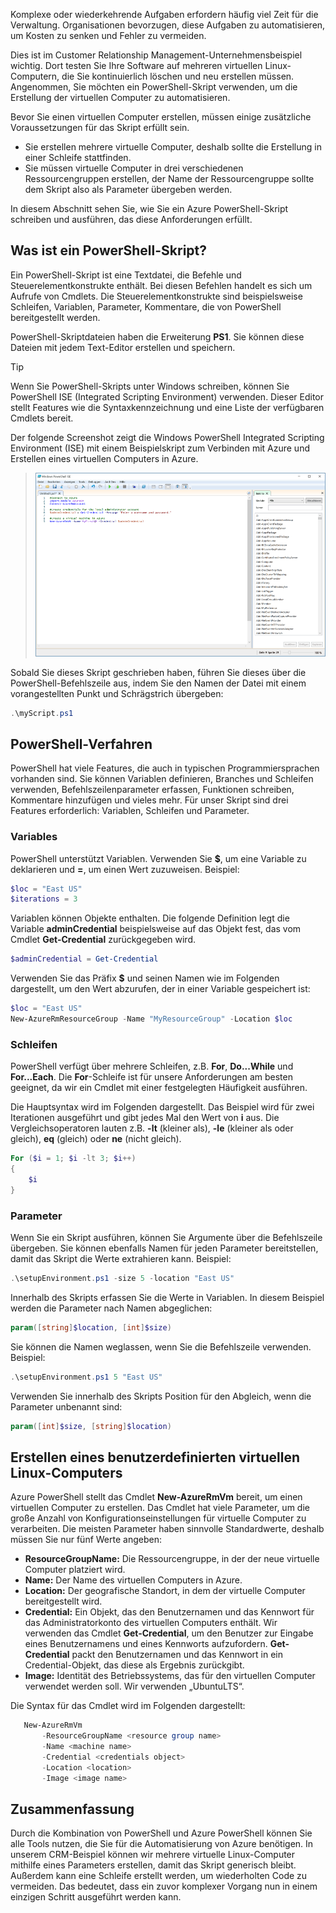 Komplexe oder wiederkehrende Aufgaben erfordern häufig viel Zeit für die Verwaltung. Organisationen bevorzugen, diese Aufgaben zu automatisieren, um Kosten zu senken und Fehler zu vermeiden.

Dies ist im Customer Relationship Management-Unternehmensbeispiel wichtig. Dort testen Sie Ihre Software auf mehreren virtuellen Linux-Computern, die Sie kontinuierlich löschen und neu erstellen müssen. Angenommen, Sie möchten ein PowerShell-Skript verwenden, um die Erstellung der virtuellen Computer zu automatisieren.

Bevor Sie einen virtuellen Computer erstellen, müssen einige zusätzliche Voraussetzungen für das Skript erfüllt sein. 
- Sie erstellen mehrere virtuelle Computer, deshalb sollte die Erstellung in einer Schleife stattfinden.
- Sie müssen virtuelle Computer in drei verschiedenen Ressourcengruppen erstellen, der Name der Ressourcengruppe sollte dem Skript also als Parameter übergeben werden.

In diesem Abschnitt sehen Sie, wie Sie ein Azure PowerShell-Skript schreiben und ausführen, das diese Anforderungen erfüllt.

## <a name="what-is-a-powershell-script"></a>Was ist ein PowerShell-Skript?
Ein PowerShell-Skript ist eine Textdatei, die Befehle und Steuerelementkonstrukte enthält. Bei diesen Befehlen handelt es sich um Aufrufe von Cmdlets. Die Steuerelementkonstrukte sind beispielsweise Schleifen, Variablen, Parameter, Kommentare, die von PowerShell bereitgestellt werden.

PowerShell-Skriptdateien haben die Erweiterung **PS1**. Sie können diese Dateien mit jedem Text-Editor erstellen und speichern. 

> [!TIP]
> Wenn Sie PowerShell-Skripts unter Windows schreiben, können Sie PowerShell ISE (Integrated Scripting Environment) verwenden. Dieser Editor stellt Features wie die Syntaxkennzeichnung und eine Liste der verfügbaren Cmdlets bereit.
>
Der folgende Screenshot zeigt die Windows PowerShell Integrated Scripting Environment (ISE) mit einem Beispielskript zum Verbinden mit Azure und Erstellen eines virtuellen Computers in Azure.

>![Screenshot der im Bearbeitungsfenster geöffneten Windows PowerShell Integrated Scripting Environment mit einem Skript zum Erstellen eines virtuellen Computers](../media/7-windows-powershell-ise-screenshot.png)

Sobald Sie dieses Skript geschrieben haben, führen Sie dieses über die PowerShell-Befehlszeile aus, indem Sie den Namen der Datei mit einem vorangestellten Punkt und Schrägstrich übergeben:

```powershell
.\myScript.ps1
```

## <a name="powershell-techniques"></a>PowerShell-Verfahren
PowerShell hat viele Features, die auch in typischen Programmiersprachen vorhanden sind. Sie können Variablen definieren, Branches und Schleifen verwenden, Befehlszeilenparameter erfassen, Funktionen schreiben, Kommentare hinzufügen und vieles mehr. Für unser Skript sind drei Features erforderlich: Variablen, Schleifen und Parameter.

### <a name="variables"></a>Variables
PowerShell unterstützt Variablen. Verwenden Sie **$**, um eine Variable zu deklarieren und **=**, um einen Wert zuzuweisen. Beispiel:

```powershell
$loc = "East US"
$iterations = 3
```

Variablen können Objekte enthalten. Die folgende Definition legt die Variable **adminCredential** beispielsweise auf das Objekt fest, das vom Cmdlet **Get-Credential** zurückgegeben wird.

```powershell
$adminCredential = Get-Credential
```

Verwenden Sie das Präfix **$** und seinen Namen wie im Folgenden dargestellt, um den Wert abzurufen, der in einer Variable gespeichert ist: 

```powershell
$loc = "East US"
New-AzureRmResourceGroup -Name "MyResourceGroup" -Location $loc
```

### <a name="loops"></a>Schleifen
PowerShell verfügt über mehrere Schleifen, z.B. **For**, **Do...While** und **For...Each**. Die **For**-Schleife ist für unsere Anforderungen am besten geeignet, da wir ein Cmdlet mit einer festgelegten Häufigkeit ausführen.

Die Hauptsyntax wird im Folgenden dargestellt. Das Beispiel wird für zwei Iterationen ausgeführt und gibt jedes Mal den Wert von **i** aus. Die Vergleichsoperatoren lauten z.B. **-lt** (kleiner als), **-le** (kleiner als oder gleich), **eq** (gleich) oder **ne** (nicht gleich).

```powershell
For ($i = 1; $i -lt 3; $i++)
{
    $i
}
```

### <a name="parameters"></a>Parameter
Wenn Sie ein Skript ausführen, können Sie Argumente über die Befehlszeile übergeben. Sie können ebenfalls Namen für jeden Parameter bereitstellen, damit das Skript die Werte extrahieren kann. Beispiel: 

```powershell
.\setupEnvironment.ps1 -size 5 -location "East US"
```

Innerhalb des Skripts erfassen Sie die Werte in Variablen. In diesem Beispiel werden die Parameter nach Namen abgeglichen:

```powershell
param([string]$location, [int]$size)
```

Sie können die Namen weglassen, wenn Sie die Befehlszeile verwenden. Beispiel: 

```powershell
.\setupEnvironment.ps1 5 "East US"
```

Verwenden Sie innerhalb des Skripts Position für den Abgleich, wenn die Parameter unbenannt sind:

```powershell
param([int]$size, [string]$location)
```

## <a name="how-to-create-a-linux-virtual-machine"></a>Erstellen eines benutzerdefinierten virtuellen Linux-Computers
Azure PowerShell stellt das Cmdlet **New-AzureRmVm** bereit, um einen virtuellen Computer zu erstellen. Das Cmdlet hat viele Parameter, um die große Anzahl von Konfigurationseinstellungen für virtuelle Computer zu verarbeiten. Die meisten Parameter haben sinnvolle Standardwerte, deshalb müssen Sie nur fünf Werte angeben:

- **ResourceGroupName:** Die Ressourcengruppe, in der der neue virtuelle Computer platziert wird.
- **Name:** Der Name des virtuellen Computers in Azure.
- **Location:** Der geografische Standort, in dem der virtuelle Computer bereitgestellt wird.
- **Credential:** Ein Objekt, das den Benutzernamen und das Kennwort für das Administratorkonto des virtuellen Computers enthält. Wir verwenden das Cmdlet **Get-Credential**, um den Benutzer zur Eingabe eines Benutzernamens und eines Kennworts aufzufordern. **Get-Credential** packt den Benutzernamen und das Kennwort in ein Credential-Objekt, das diese als Ergebnis zurückgibt.
- **Image:** Identität des Betriebssystems, das für den virtuellen Computer verwendet werden soll. Wir verwenden „UbuntuLTS“.

Die Syntax für das Cmdlet wird im Folgenden dargestellt:

```powershell
   New-AzureRmVm 
       -ResourceGroupName <resource group name> 
       -Name <machine name> 
       -Credential <credentials object> 
       -Location <location> 
       -Image <image name>
```

## <a name="summary"></a>Zusammenfassung
Durch die Kombination von PowerShell und Azure PowerShell können Sie alle Tools nutzen, die Sie für die Automatisierung von Azure benötigen. In unserem CRM-Beispiel können wir mehrere virtuelle Linux-Computer mithilfe eines Parameters erstellen, damit das Skript generisch bleibt. Außerdem kann eine Schleife erstellt werden, um wiederholten Code zu vermeiden. Das bedeutet, dass ein zuvor komplexer Vorgang nun in einem einzigen Schritt ausgeführt werden kann.